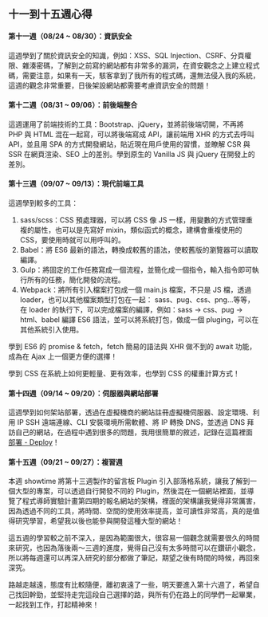 ## 十一到十五週心得

#### 第十一週（08/24 ~ 08/30）：資訊安全
這週學到了關於資訊安全的知識，例如：XSS、SQL Injection、CSRF、分頁權限、雜湊密碼，了解到之前寫的網站都有非常多的漏洞，在資安觀念之上建立程式碼，需要注意，如果有一天，駭客拿到了我所有的程式碼，還無法侵入我的系統，這週的觀念非常重要，日後架設網站都需要考慮資訊安全的問題！


#### 第十二週（08/31 ~ 09/06）：前後端整合
這週運用了前端技術的工具：Bootstrap、jQuery，並將前後端切開，不再將 PHP 與 HTML 混在一起寫，可以將後端寫成 API，讓前端用 XHR 的方式去呼叫 API，並且用 SPA 的方式開發網站，貼近現在用戶使用的習慣，並瞭解 CSR 與 SSR 在網頁渲染、SEO 上的差別。學到原生的 Vanilla JS 與 jQuery 在開發上的差別。


#### 第十三週（09/07 ~ 09/13）：現代前端工具

這週學到較多的工具：
1. sass/scss：CSS 預處理器，可以將 CSS 像 JS 一樣，用變數的方式管理重複的屬性，也可以是先寫好 mixin，類似函式的概念，建構會重複使用的 CSS，要使用時就可以用呼叫的。
2. Babel：將 ES6 最新的語法，轉換成較舊的語法，使較舊版的瀏覽器可以讀取編譯。
3. Gulp：將固定的工作任務寫成一個流程，並簡化成一個指令，輸入指令即可執行所有的任務，簡化開發的流程。
4. Webpack：將所有引入檔案打包成一個 main.js 檔案，不只是 JS 檔，透過 loader，也可以其他檔案類型打包在一起： sass、pug、css、png...等等，在 loader 的執行下，可以完成檔案的編譯，例如：sass -> css、pug -> html、babel 編譯 ES6 語法，並可以將系統打包，做成一個 pluging，可以在其他系統引入使用。

學到 ES6 的 promise & fetch，fetch 簡易的語法與 XHR 做不到的 await 功能，成為在 Ajax 上一個更方便的選擇！

學到 CSS 在系統上如何更輕量、更有效率，也學到 CSS 的權重計算方式！

#### 第十四週（09/14 ~ 09/20）：伺服器與網站部署

這週學到如何架站部署，透過在虛擬機商的網站註冊虛擬機伺服器、設定環境、利用 IP SSH 遠端連線、CLI 安裝環境所需軟體、將 IP 轉換 DNS，並透過 DNS 拜訪自己的網站，在過程中遇到很多的問題，我用很簡單的敘述，記錄在這篇裡面 [部署 - Deploy](https://hackmd.io/nWQklN1kR7OtmeY-FaYntg)！

#### 第十五週（09/21 ~ 09/27）：複習週

本週 showtime 將第十三週製作的留言板 Plugin 引入部落格系統，讓我了解到一個大型的專案，可以透過自行開發不同的 Plugin，然後混在一個網站裡面，並導覽了程式導師實驗計畫第四期的報名網站的架構，裡面的架構讓我覺得非常厲害，因為透過不同的工具，將時間、空間的使用效率提高，並可讀性非常高，真的是值得研究學習，希望我以後也能參與開發這種大型的網站！

這五週的學習較之前不深入，是因為範圍很大，很容易一個觀念就需要很久的時間來研究，也因為落後兩～三週的進度，覺得自己沒有太多時間可以在鑽研小觀念，所以將每週還可以再深入研究的部分都做了筆記，期望之後有時間的時候，再回來深究。

路越走越遠，態度有比較隨便，離初衷遠了一些，明天要進入第十六週了，希望自己找回幹勁，並堅持走完這段自己選擇的路，與所有仍在路上的同學們一起畢業，一起找到工作，打起精神來！